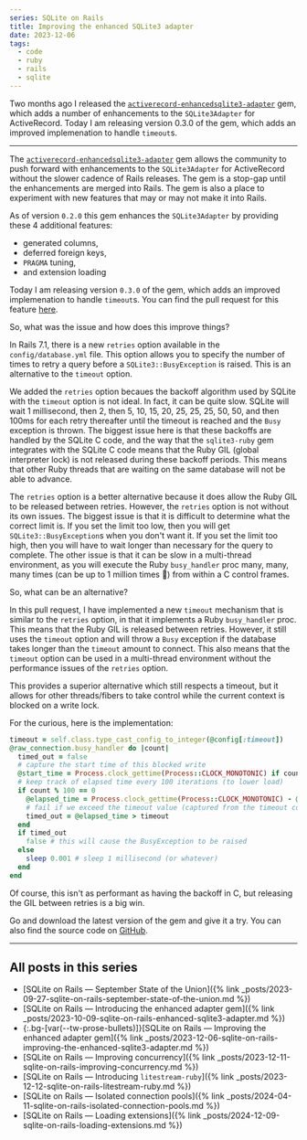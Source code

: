 ```yaml
---
series: SQLite on Rails
title: Improving the enhanced SQLite3 adapter
date: 2023-12-06
tags:
  - code
  - ruby
  - rails
  - sqlite
---
```


Two months ago I released the [`activerecord-enhancedsqlite3-adapter`](https://rubygems.org/gems/activerecord-enhancedsqlite3-adapter) gem, which adds a number of enhancements to the `SQLite3Adapter` for ActiveRecord. Today I am releasing version 0.3.0 of the gem, which adds an improved implemenation to handle `timeout`s.

<!--/summary-->

- - -

The [`activerecord-enhancedsqlite3-adapter`](https://rubygems.org/gems/activerecord-enhancedsqlite3-adapter) gem allows the community to push forward with enhancements to the `SQLite3Adapter` for ActiveRecord without the slower cadence of Rails releases. The gem is a stop-gap until the enhancements are merged into Rails. The gem is also a place to experiment with new features that may or may not make it into Rails.

As of version `0.2.0` this gem enhances the `SQLite3Adapter` by providing these 4 additional features:

* generated columns,
* deferred foreign keys,
* `PRAGMA` tuning,
* and extension loading

Today I am releasing version `0.3.0` of the gem, which adds an improved implemenation to handle `timeout`s. You can find the pull request for this feature [here](https://github.com/fractaledmind/activerecord-enhancedsqlite3-adapter/pull/3).

So, what was the issue and how does this improve things?

In Rails 7.1, there is a new `retries` option available in the `config/database.yml` file. This option allows you to specify the number of times to retry a query before a `SQLite3::BusyException` is raised. This is an alternative to the `timeout` option.

We added the `retries` option becaues the backoff algorithm used by SQLite with the `timeout` option is not ideal. In fact, it can be quite slow. SQLite will wait 1 millisecond, then 2, then 5, 10, 15, 20, 25, 25, 25, 50, 50, and then 100ms for each retry thereafter until the timeout is reached and the `Busy` exception is thrown. The biggest issue here is that these backoffs are handled by the SQLite C code, and the way that the `sqlite3-ruby` gem integrates with the SQLite C code means that the Ruby GIL (global interpreter lock) is not released during these backoff periods. This means that other Ruby threads that are waiting on the same database will not be able to advance.

The `retries` option is a better alternative because it does allow the Ruby GIL to be released between retries. However, the `retries` option is not without its own issues. The biggest issue is that it is difficult to determine what the correct limit is. If you set the limit too low, then you will get `SQLite3::BusyException`s when you don't want it. If you set the limit too high, then you will have to wait longer than necessary for the query to complete. The other issue is that it can be slow in a multi-thread environment, as you will execute the Ruby `busy_handler` proc many, many, many times (can be up to 1 million times 🤯) from within a C control frames.

So, what can be an alternative?

In this pull request, I have implemented a new `timeout` mechanism that is similar to the `retries` option, in that it implements a Ruby `busy_handler` proc. This means that the Ruby GIL is released between retries. However, it still uses the `timeout` option and will throw a `Busy` exception if the database takes longer than the `timeout` amount to connect. This also means that the `timeout` option can be used in a multi-thread environment without the performance issues of the `retries` option.

This provides a superior alternative which still respects a timeout, but it allows for other threads/fibers to take control while the current context is blocked on a write lock.

For the curious, here is the implementation:

```ruby
timeout = self.class.type_cast_config_to_integer(@config[:timeout])
@raw_connection.busy_handler do |count|
  timed_out = false
  # capture the start time of this blocked write
  @start_time = Process.clock_gettime(Process::CLOCK_MONOTONIC) if count == 0
  # keep track of elapsed time every 100 iterations (to lower load)
  if count % 100 == 0
    @elapsed_time = Process.clock_gettime(Process::CLOCK_MONOTONIC) - @start_time
    # fail if we exceed the timeout value (captured from the timeout config option, converted to seconds)
    timed_out = @elapsed_time > timeout
  end
  if timed_out
    false # this will cause the BusyException to be raised
  else
    sleep 0.001 # sleep 1 millisecond (or whatever)
  end
end
```

Of course, this isn't as performant as having the backoff in C, but releasing the GIL between retries is a big win.

Go and download the latest version of the gem and give it a try. You can also find the source code on [GitHub](https://github.com/fractaledmind/activerecord-enhancedsqlite3-adapter).

- - -

## All posts in this series

* [SQLite on Rails — September State of the Union]({% link _posts/2023-09-27-sqlite-on-rails-september-state-of-the-union.md %})
* [SQLite on Rails — Introducing the enhanced adapter gem]({% link _posts/2023-10-09-sqlite-on-rails-enhanced-sqlite3-adapter.md %})
* {:.bg-[var(--tw-prose-bullets)]}[SQLite on Rails — Improving the enhanced adapter gem]({% link _posts/2023-12-06-sqlite-on-rails-improving-the-enhanced-sqlite3-adapter.md %})
* [SQLite on Rails — Improving concurrency]({% link _posts/2023-12-11-sqlite-on-rails-improving-concurrency.md %})
* [SQLite on Rails — Introducing `litestream-ruby`]({% link _posts/2023-12-12-sqlite-on-rails-litestream-ruby.md %})
* [SQLite on Rails — Isolated connection pools]({% link _posts/2024-04-11-sqlite-on-rails-isolated-connection-pools.md %})
* [SQLite on Rails — Loading extensions]({% link _posts/2024-12-09-sqlite-on-rails-loading-extensions.md %})
